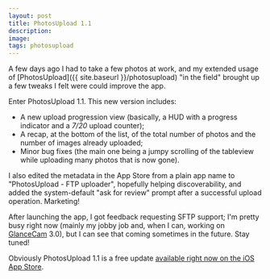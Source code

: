 ```yaml
---
layout: post
title: PhotosUpload 1.1
description:
image:
tags: photosupload
---
```

A few days ago I had to take a few photos at work, and my extended usage of [PhotosUpload]({{ site.baseurl }}/photosupload) "in the field" brought up a few tweaks I felt were could improve the app.

Enter PhotosUpload 1.1. This new version includes:
- A new upload progression view (basically, a HUD with a progress indicator and a *7/20* upload counter);
- A recap, at the bottom of the list, of the total number of photos and the number of images already uploaded;
- Minor bug fixes (the main one being a jumpy scrolling of the tableview while uploading many photos that is now gone).

I also edited the metadata in the App Store from a plain app name to "PhotosUpload - FTP uploader", hopefully helping discoverability, and added the system-default "ask for review" prompt after a successful upload operation. Marketing!

After launching the app, I got feedback requesting SFTP support; I'm pretty busy right now (mainly my jobby job and, when I can, working on [GlanceCam](https://itunes.apple.com/us/app/glancecam-ip-webcam-viewer/id1360797896?l=it&ls=1&mt=12) 3.0), but I can see that coming sometimes in the future. Stay tuned!

Obviously PhotosUpload 1.1 is a free update [available right now on the iOS App Store](https://apps.apple.com/us/app/photosupload/id1441656535).